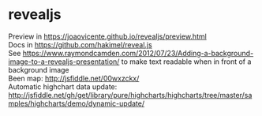 # revealjs
Preview in https://joaovicente.github.io/revealjs/preview.html<br>
Docs in https://github.com/hakimel/reveal.js<br>
See https://www.raymondcamden.com/2012/07/23/Adding-a-background-image-to-a-revealjs-presentation/ to make text readable when in front of a background image<br>
Been map: http://jsfiddle.net/00wxzckx/<br>
Automatic highchart data update: http://jsfiddle.net/gh/get/library/pure/highcharts/highcharts/tree/master/samples/highcharts/demo/dynamic-update/<br>
